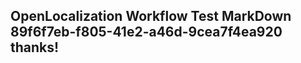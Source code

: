 <properties
ms.topic="hero-topic"
ms.test1="hero-topic"
ms.test2="test"/>

## OpenLocalization Workflow Test MarkDown 89f6f7eb-f805-41e2-a46d-9cea7f4ea920 thanks!
